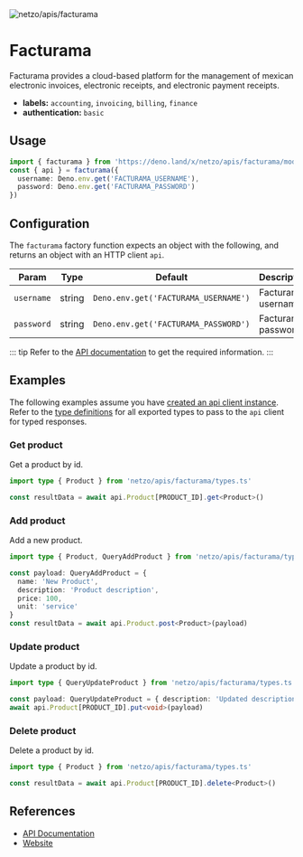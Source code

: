 <img src="https://raw.githubusercontent.com/netzo/netzo/main/assets/apis/facturama.svg" alt="netzo/apis/facturama" class="mb-5 w-75px">

# Facturama

Facturama provides a cloud-based platform for the management of mexican electronic invoices, electronic receipts, and electronic payment receipts.

- **labels:** `accounting`, `invoicing`, `billing`, `finance`
- **authentication:** `basic`

## Usage

```ts
import { facturama } from 'https://deno.land/x/netzo/apis/facturama/mod.ts'
const { api } = facturama({
  username: Deno.env.get('FACTURAMA_USERNAME'),
  password: Deno.env.get('FACTURAMA_PASSWORD')
})
```

## Configuration

The `facturama` factory function expects an object with the following, and returns an object with an HTTP client `api`.

| Param      | Type   | Default                              | Description        |
|------------|--------|--------------------------------------|--------------------|
| `username` | string | `Deno.env.get('FACTURAMA_USERNAME')` | Facturama username |
| `password` | string | `Deno.env.get('FACTURAMA_PASSWORD')` | Facturama password |


::: tip Refer to the [API documentation](https://apisandbox.facturama.mx/Docs) to get the required information.
:::

## Examples

The following examples assume you have [created an api client instance](#usage). Refer to the [type definitions](https://deno.land/x/netzo/apis/facturama/types.ts) for all exported types to pass to the `api` client for typed responses.

### Get product

Get a product by id.

```ts
import type { Product } from 'netzo/apis/facturama/types.ts'

const resultData = await api.Product[PRODUCT_ID].get<Product>()
```

### Add product

Add a new product.

```ts
import type { Product, QueryAddProduct } from 'netzo/apis/facturama/types.ts'

const payload: QueryAddProduct = {
  name: 'New Product',
  description: 'Product description',
  price: 100,
  unit: 'service'
}
const resultData = await api.Product.post<Product>(payload)
```

### Update product

Update a product by id.

```ts
import type { QueryUpdateProduct } from 'netzo/apis/facturama/types.ts'

const payload: QueryUpdateProduct = { description: 'Updated description' }
await api.Product[PRODUCT_ID].put<void>(payload)
```

### Delete product

Delete a product by id.

```ts
import type { Product } from 'netzo/apis/facturama/types.ts'

const resultData = await api.Product[PRODUCT_ID].delete<Product>()
```

## References

- [API Documentation](https://apisandbox.facturama.mx/Docs)
- [Website](https://facturama.mx/)
